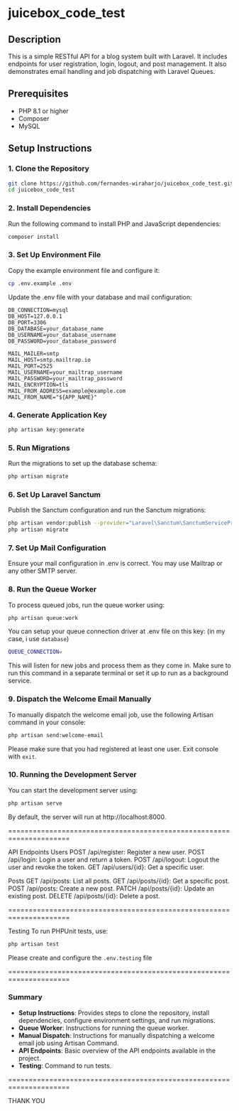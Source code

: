 # juicebox_code_test

## Description

This is a simple RESTful API for a blog system built with Laravel. It includes endpoints for user registration, login, logout, and post management. It also demonstrates email handling and job dispatching with Laravel Queues.

## Prerequisites

- PHP 8.1 or higher
- Composer
- MySQL

## Setup Instructions

### 1. Clone the Repository

```bash
git clone https://github.com/fernandes-wiraharjo/juicebox_code_test.git
cd juicebox_code_test
```

### 2. Install Dependencies
Run the following command to install PHP and JavaScript dependencies:

```bash
composer install
```

### 3. Set Up Environment File
Copy the example environment file and configure it:

```bash
cp .env.example .env
```

Update the .env file with your database and mail configuration:

```plaintext
DB_CONNECTION=mysql
DB_HOST=127.0.0.1
DB_PORT=3306
DB_DATABASE=your_database_name
DB_USERNAME=your_database_username
DB_PASSWORD=your_database_password

MAIL_MAILER=smtp
MAIL_HOST=smtp.mailtrap.io
MAIL_PORT=2525
MAIL_USERNAME=your_mailtrap_username
MAIL_PASSWORD=your_mailtrap_password
MAIL_ENCRYPTION=tls
MAIL_FROM_ADDRESS=example@example.com
MAIL_FROM_NAME="${APP_NAME}"
```

### 4. Generate Application Key

```bash
php artisan key:generate
```

### 5. Run Migrations
Run the migrations to set up the database schema:

```bash
php artisan migrate
```

### 6. Set Up Laravel Sanctum
Publish the Sanctum configuration and run the Sanctum migrations:

```bash
php artisan vendor:publish --provider="Laravel\Sanctum\SanctumServiceProvider"
php artisan migrate
```

### 7. Set Up Mail Configuration
Ensure your mail configuration in .env is correct. You may use Mailtrap or any other SMTP server.

### 8. Run the Queue Worker
To process queued jobs, run the queue worker using:

```bash
php artisan queue:work
```

You can setup your queue connection driver at .env file on this key: (in my case, i use `database`)

```bash
QUEUE_CONNECTION=
```

This will listen for new jobs and process them as they come in. Make sure to run this command in a separate terminal or set it up to run as a background service.

### 9. Dispatch the Welcome Email Manually
To manually dispatch the welcome email job, use the following Artisan command in your console:

```bash
php artisan send:welcome-email
```

Please make sure that you had registered at least one user. Exit console with `exit`.

### 10. Running the Development Server
You can start the development server using:

```bash
php artisan serve
```

By default, the server will run at http://localhost:8000.

=====================================================================

API Endpoints
Users
POST /api/register: Register a new user.
POST /api/login: Login a user and return a token.
POST /api/logout: Logout the user and revoke the token.
GET /api/users/{id}: Get a specific user.

Posts
GET /api/posts: List all posts.
GET /api/posts/{id}: Get a specific post.
POST /api/posts: Create a new post.
PATCH /api/posts/{id}: Update an existing post.
DELETE /api/posts/{id}: Delete a post.

=====================================================================

Testing
To run PHPUnit tests, use:

```bash
php artisan test
```

Please create and configure the `.env.testing` file

=====================================================================

### Summary

- **Setup Instructions**: Provides steps to clone the repository, install dependencies, configure environment settings, and run migrations.
- **Queue Worker**: Instructions for running the queue worker.
- **Manual Dispatch**: Instructions for manually dispatching a welcome email job using Artisan Command.
- **API Endpoints**: Basic overview of the API endpoints available in the project.
- **Testing**: Command to run tests.

=====================================================================

THANK YOU
